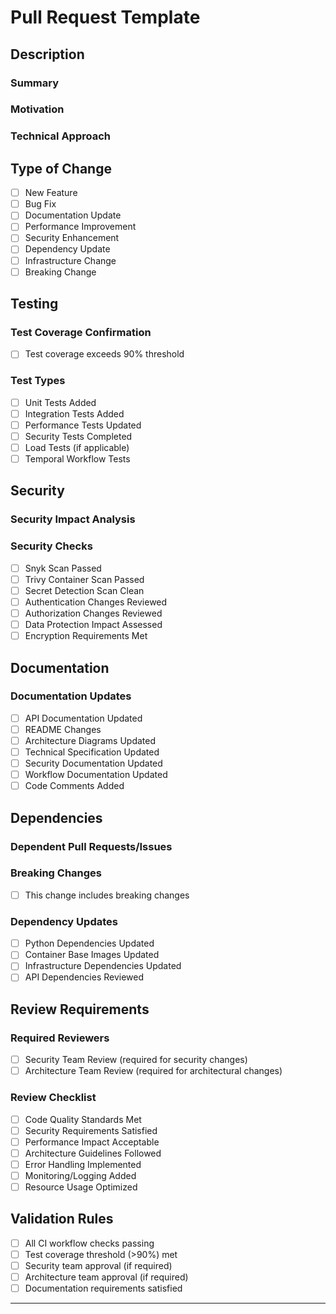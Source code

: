 # Pull Request Template

## Description

### Summary
<!-- Provide a concise description of the changes implemented -->

### Motivation
<!-- Explain the business or technical justification for these changes -->

### Technical Approach
<!-- Describe the technical approach and key architectural decisions -->

## Type of Change
<!-- Check all that apply -->
- [ ] New Feature
- [ ] Bug Fix
- [ ] Documentation Update
- [ ] Performance Improvement
- [ ] Security Enhancement
- [ ] Dependency Update
- [ ] Infrastructure Change
- [ ] Breaking Change

## Testing
<!-- All testing requirements must be satisfied -->

### Test Coverage Confirmation
- [ ] Test coverage exceeds 90% threshold

### Test Types
- [ ] Unit Tests Added
- [ ] Integration Tests Added
- [ ] Performance Tests Updated
- [ ] Security Tests Completed
- [ ] Load Tests (if applicable)
- [ ] Temporal Workflow Tests

## Security
<!-- All security requirements must be addressed -->

### Security Impact Analysis
<!-- Provide detailed analysis of security implications -->

### Security Checks
- [ ] Snyk Scan Passed
- [ ] Trivy Container Scan Passed
- [ ] Secret Detection Scan Clean
- [ ] Authentication Changes Reviewed
- [ ] Authorization Changes Reviewed
- [ ] Data Protection Impact Assessed
- [ ] Encryption Requirements Met

## Documentation
<!-- All documentation must be kept up to date -->

### Documentation Updates
- [ ] API Documentation Updated
- [ ] README Changes
- [ ] Architecture Diagrams Updated
- [ ] Technical Specification Updated
- [ ] Security Documentation Updated
- [ ] Workflow Documentation Updated
- [ ] Code Comments Added

## Dependencies

### Dependent Pull Requests/Issues
<!-- List any dependent PRs or issues -->

### Breaking Changes
- [ ] This change includes breaking changes

### Dependency Updates
- [ ] Python Dependencies Updated
- [ ] Container Base Images Updated
- [ ] Infrastructure Dependencies Updated
- [ ] API Dependencies Reviewed

## Review Requirements

### Required Reviewers
<!-- Auto-populated based on CODEOWNERS -->
- [ ] Security Team Review (required for security changes)
- [ ] Architecture Team Review (required for architectural changes)

### Review Checklist
- [ ] Code Quality Standards Met
- [ ] Security Requirements Satisfied
- [ ] Performance Impact Acceptable
- [ ] Architecture Guidelines Followed
- [ ] Error Handling Implemented
- [ ] Monitoring/Logging Added
- [ ] Resource Usage Optimized

## Validation Rules
<!-- All validation rules must pass before merge -->
- [ ] All CI workflow checks passing
- [ ] Test coverage threshold (>90%) met
- [ ] Security team approval (if required)
- [ ] Architecture team approval (if required)
- [ ] Documentation requirements satisfied

---
<!-- 
Note: This PR template enforces comprehensive documentation, testing, security compliance, 
and review requirements for the Memory Agent system. All sections marked as required 
must be completed before the PR can be merged.
-->
